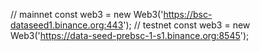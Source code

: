 

// mainnet
const web3 = new Web3('https://bsc-dataseed1.binance.org:443');
// testnet
const web3 = new Web3('https://data-seed-prebsc-1-s1.binance.org:8545');
